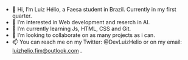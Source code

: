 - 👋 Hi, I’m Luiz Hélio, a Faesa student in Brazil. Currently in my first quarter.
- 👀 I’m interested in Web development and reserch in AI.
- 🌱 I’m currently learning Js, HTML, CSS and Git.
- 💞️ I’m looking to collaborate on as many projects as i can.
- 📫 You can reach me on my Twitter: @DevLuizHelio or on my email: luizhelio.fim@outlook.com .

<!---
Feity0/Feity0 is a ✨ special ✨ repository because its `README.md` (this file) appears on your GitHub profile.
You can click the Preview link to take a look at your changes.
--->
